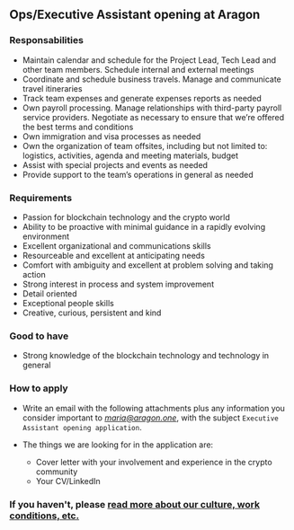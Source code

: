 ## Ops/Executive Assistant opening at Aragon

### Responsabilities

- Maintain calendar and schedule for the Project Lead, Tech Lead and other team members. Schedule internal and external meetings
- Coordinate and schedule business travels. Manage and communicate travel itineraries 
- Track team expenses and generate expenses reports as needed 
- Own payroll processing. Manage relationships with third-party payroll service providers. Negotiate as necessary to ensure that we’re offered the best terms and conditions 
- Own immigration and visa processes as needed 
- Own the organization of team offsites, including but not limited to: logistics, activities, agenda and meeting materials, budget 
- Assist with special projects and events as needed 
- Provide support to the team’s operations in general as needed

### Requirements

- Passion for blockchain technology and the crypto world 
- Ability to be proactive with minimal guidance in a rapidly evolving environment 
- Excellent organizational and communications skills 
- Resourceable and excellent at anticipating needs 
- Comfort with ambiguity and excellent at problem solving and taking action 
- Strong interest in process and system improvement 
- Detail oriented 
- Exceptional people skills 
- Creative, curious, persistent and kind

### Good to have

- Strong knowledge of the blockchain technology and technology in general

### How to apply

- Write an email with the following attachments plus any information you consider important to *maria@aragon.one*, with the subject `Executive Assistant opening application`.

- The things we are looking for in the application are:

  - Cover letter with your involvement and experience in the crypto community
  - Your CV/LinkedIn
  
### If you haven't, please [read more about our culture, work conditions, etc.](/README.md)
